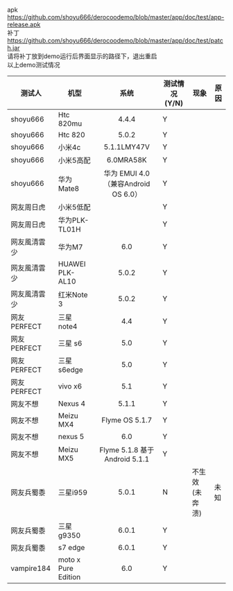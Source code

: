 <br>apk  https://github.com/shoyu666/derocoodemo/blob/master/app/doc/test/app-release.apk
<br>补丁 https://github.com/shoyu666/derocoodemo/blob/master/app/doc/test/patch.jar
<br>请将补丁放到demo运行后界面显示的路径下，退出重启
<br>以上demo测试情况

|测试人| 机型        | 系统           |测试情况(Y/N)|现象|原因|
| ------------- | ------------- |:-------------:| -------------|-------------|-------------|
|shoyu666|Htc 820mu|4.4.4|Y|||
|shoyu666|Htc 820|5.0.2|Y|||
|shoyu666|小米4c|5.1.1LMY47V|Y|||
|shoyu666|小米5高配|6.0MRA58K|Y|||
|shoyu666|华为Mate8|华为 EMUI 4.0（兼容Android OS 6.0）|Y|||
|网友周日虎|小米5低配||Y|||
|网友周日虎|华为PLK-TL01H||Y|||
|网友風清雲少|华为M7|6.0|Y|||
|网友風清雲少|HUAWEI PLK-AL10|5.0.2|Y|||
|网友風清雲少|红米Note 3| 5.0.2|Y |||
|网友PERFECT |三星 note4|4.4|Y|||
|网友PERFECT |三星 s6|5.0|Y|||
|网友PERFECT |三星 s6edge|5.0|Y|||
|网友PERFECT |vivo x6|5.1|Y|||
|网友不想 |Nexus 4|5.1.1|Y|||
|网友不想 |Meizu MX4|Flyme OS 5.1.7|Y|||
|网友不想 |nexus 5 |6.0|Y|||
|网友不想 |Meizu MX5|Flyme 5.1.8 基于 Android 5.1.1|Y|||
|网友兵蜀黍 |三星i959 |5.0.1|N|不生效(未奔溃)|未知|
|网友兵蜀黍 |三星g9350 |6.0.1|Y|||
|网友兵蜀黍 |s7 edge |6.0.1|Y|||
|vampire184 |moto x Pure Edition|6.0|Y|||
